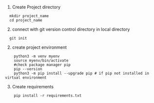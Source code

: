1. Create Project directory
  ```
    mkdir project_name
    cd project_name
  ```
2. connect with git version control directory in local directory
  ```
    git init
  ```
2. create project environment
```
    python3 -m venv myenv
    source myenv/bin/activate
    #check package manager pip
    pip --version
    python3 -m pip install --upgrade pip # if pip not installed in virtual environment
```
3. Create requirements
```
    pip install -r requirements.txt
```

